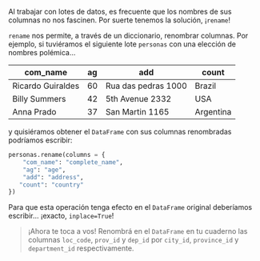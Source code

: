 Al trabajar con lotes de datos, es frecuente que los nombres de sus columnas no nos fascinen. Por suerte tenemos la solución, ¡`rename`! 

`rename` nos permite, a través de un diccionario, renombrar columnas. Por ejemplo, si tuviéramos el siguiente lote `personas` con una elección de nombres polémica...

com_name|ag|add|count|
---|---|---|---|
Ricardo Guiraldes|60|Rua das pedras 1000|Brazil|
Billy Summers|42|5th Avenue 2332|USA|
Anna Prado|37|San Martin 1165|Argentina|

y quisiéramos obtener el `DataFrame` con sus columnas renombradas podríamos escribir:

```python
personas.rename(columns = {
    "com_name": "complete_name",
    "ag": "age",
    "add": "address",
   "count": "country"
})
```

Para que esta operación tenga efecto en el `DataFrame` original deberíamos escribir… ¡exacto, `inplace=True`!

> ¡Ahora te toca a vos!  Renombrá en el `DataFrame` en tu cuaderno  las columnas `loc_code`, `prov_id` y `dep_id` por `city_id`, `province_id` y `department_id` respectivamente.
